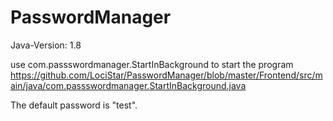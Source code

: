 # PasswordManager

Java-Version: 1.8

use com.passswordmanager.StartInBackground to start the program
https://github.com/LociStar/PasswordManager/blob/master/Frontend/src/main/java/com.passswordmanager.StartInBackground.java

The default password is "test".

